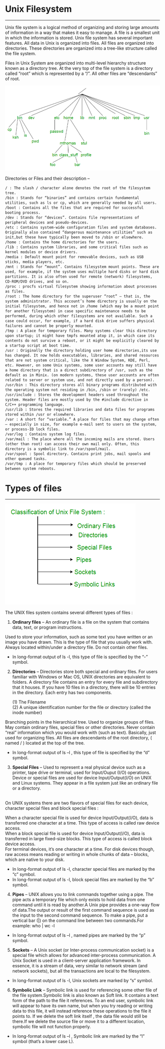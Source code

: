 # Unix Filesystem

---

Unix file system is a logical method of organizing and storing large amounts of information in a way that makes it easy to manage. A file is a smallest unit in which the information is stored. Unix file system has several important features. All data in Unix is organized into files. All files are organized into directories. These directories are organized into a tree-like structure called the file system.

Files in Unix System are organized into multi-level hierarchy structure known as a directory tree. At the very top of the file system is a directory called “root” which is represented by a “/”. All other files are “descendants” of root.

![filesystem_hierarchy](images/fileystem_hierarchy.png)

Directories or Files and their description –

```
/ : The slash / character alone denotes the root of the filesystem tree.
/bin : Stands for “binaries” and contains certain fundamental utilities, such as ls or cp, which are generally needed by all users.
/boot : Contains all the files that are required for successful booting process.
/dev : Stands for “devices”. Contains file representations of peripheral devices and pseudo-devices.
/etc : Contains system-wide configuration files and system databases. Originally also contained “dangerous maintenance utilities” such as init,but these have typically been moved to /sbin or elsewhere.
/home : Contains the home directories for the users.
/lib : Contains system libraries, and some critical files such as kernel modules or device drivers.
/media : Default mount point for removable devices, such as USB sticks, media players, etc.
/mnt : Stands for “mount”. Contains filesystem mount points. These are used, for example, if the system uses multiple hard disks or hard disk partitions. It is also often used for remote (network) filesystems, CD-ROM/DVD drives, and so on.
/proc : procfs virtual filesystem showing information about processes as files.
/root : The home directory for the superuser “root” – that is, the system administrator. This account’s home directory is usually on the initial filesystem, and hence not in /home (which may be a mount point for another filesystem) in case specific maintenance needs to be performed, during which other filesystems are not available. Such a case could occur, for example, if a hard disk drive suffers physical failures and cannot be properly mounted.
/tmp : A place for temporary files. Many systems clear this directory upon startup; it might have tmpfs mounted atop it, in which case its contents do not survive a reboot, or it might be explicitly cleared by a startup script at boot time.
/usr : Originally the directory holding user home directories,its use has changed. It now holds executables, libraries, and shared resources that are not system critical, like the X Window System, KDE, Perl, etc. However, on some Unix systems, some user accounts may still have a home directory that is a direct subdirectory of /usr, such as the default as in Minix. (on modern systems, these user accounts are often related to server or system use, and not directly used by a person).
/usr/bin : This directory stores all binary programs distributed with the operating system not residing in /bin, /sbin or (rarely) /etc.
/usr/include : Stores the development headers used throughout the system. Header files are mostly used by the #include directive in C/C++ programming language.
/usr/lib : Stores the required libraries and data files for programs stored within /usr or elsewhere.
/var : A short for “variable.” A place for files that may change often – especially in size, for example e-mail sent to users on the system, or process-ID lock files.
/var/log : Contains system log files.
/var/mail : The place where all the incoming mails are stored. Users (other than root) can access their own mail only. Often, this directory is a symbolic link to /var/spool/mail.
/var/spool : Spool directory. Contains print jobs, mail spools and other queued tasks.
/var/tmp : A place for temporary files which should be preserved between system reboots.
```

# Types of files

---

![file_types](images/file_types.png)


The UNIX files system contains several different types of files :

1. <b>Ordinary files</b> – An ordinary file is a file on the system that contains data, text, or program instructions.

Used to store your information, such as some text you have written or an image you have drawn. This is the type of file that you usually work with. <br />
Always located within/under a directory file.
Do not contain other files.

* In long-format output of ls -l, this type of file is specified by the “-” symbol.


2. <b>Directories</b> – Directories store both special and ordinary files. For users familiar with Windows or Mac OS, UNIX directories are equivalent to folders. A directory file contains an entry for every file and subdirectory that it houses. If you have 10 files in a directory, there will be 10 entries in the directory. Each entry has two components. <br />

    (1) The Filename <br />
    (2) A unique identification number for the file or directory (called the inode number) <br />

Branching points in the hierarchical tree.
Used to organize groups of files.
May contain ordinary files, special files or other directories.
Never contain “real” information which you would work with (such as text). Basically, just used for organizing files.
All files are descendants of the root directory, ( named / ) located at the top of the tree. <br />

* In long-format output of ls –l , this type of file is specified by the “d” symbol.

3. <b>Special Files</b> – Used to represent a real physical device such as a printer, tape drive or terminal, used for Input/Ouput (I/O) operations. Device or special files are used for device Input/Output(I/O) on UNIX and Linux systems. They appear in a file system just like an ordinary file or a directory.
<br />
On UNIX systems there are two flavors of special files for each device, character special files and block special files :
<br />

When a character special file is used for device Input/Output(I/O), data is transferred one character at a time. This type of access is called raw device access.
<br />
When a block special file is used for device Input/Output(I/O), data is transferred in large fixed-size blocks. This type of access is called block device access.
<br />
For terminal devices, it’s one character at a time. For disk devices though, raw access means reading or writing in whole chunks of data – blocks, which are native to your disk. <br />

* In long-format output of ls -l, character special files are marked by the “c” symbol.<br />
* In long-format output of ls -l, block special files are marked by the “b” symbol.<br />


4. <b>Pipes</b> – UNIX allows you to link commands together using a pipe. The pipe acts a temporary file which only exists to hold data from one command until it is read by another.A Unix pipe provides a one-way flow of data.The output or result of the first command sequence is used as the input to the second command sequence. To make a pipe, put a vertical bar (|) on the command line between two commands.For example: who | wc -l

* In long-format output of ls –l , named pipes are marked by the “p” symbol.


5. <b>Sockets</b> – A Unix socket (or Inter-process communication socket) is a special file which allows for advanced inter-process communication. A Unix Socket is used in a client-server application framework. In essence, it is a stream of data, very similar to network stream (and network sockets), but all the transactions are local to the filesystem.

* In long-format output of ls -l, Unix sockets are marked by “s” symbol.

6. <b>Symbolic Link</b> – Symbolic link is used for referencing some other file of the file system.Symbolic link is also known as Soft link. It contains a text form of the path to the file it references. To an end user, symbolic link will appear to have its own name, but when you try reading or writing data to this file, it will instead reference these operations to the file it points to. If we delete the soft link itself , the data file would still be there.If we delete the source file or move it to a different location, symbolic file will not function properly.

* In long-format output of ls –l , Symbolic link are marked by the “l” symbol (that’s a lower case L).
